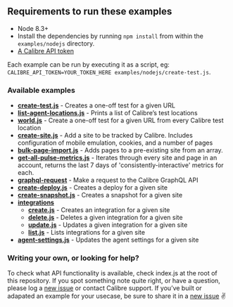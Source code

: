 ## Requirements to run these examples

- Node 8.3+
- Install the dependencies by running `npm install` from within the `examples/nodejs` directory.
- [A Calibre API token](https://calibreapp.com/docs/api/tokens)

Each example can be run by executing it as a script, eg: `CALIBRE_API_TOKEN=YOUR_TOKEN_HERE examples/nodejs/create-test.js`.

### Available examples

- **[create-test.js](create-test.js)** - Creates a one-off test for a given URL
- **[list-agent-locations.js](list-agent-locations.js)** - Prints a list of Calibre’s test locations
- **[world.js](world.js)** - Create a one-off test for a given URL from every Calibre test location
- **[create-site.js](create-site.js)** - Add a site to be tracked by Calibre. Includes configuration of mobile emulation, cookies, and a number of pages
- **[bulk-page-import.js](bulk-page-import.js)** - Adds pages to a pre-existing site from an array.
- **[get-all-pulse-metrics.js](get-all-pulse-metrics.js)** - Iterates through every site and page in an account, returns the last 7 days of 'consistently-interactive' metrics for each.
- **[graphql-request](graphql-request.js)** - Make a request to the Calibre GraphQL API
- **[create-deploy.js](create-deploy.js)** - Creates a deploy for a given site
- **[create-snapshot.js](create-snapshot.js)** - Creates a snapshot for a given site
- **[integrations](integrations)**
  - **[create.js](integrations/create.js)** - Creates an integration for a given site
  - **[delete.js](integrations/delete.js)** - Deletes a given integration for a given site
  - **[update.js](integrations/update.js)** - Updates a given integration for a given site
  - **[list.js](integrations/update.js)** - Lists integrations for a given site
- **[agent-settings.js](agent-settings.js)** - Updates the agent settings for a given site

### Writing your own, or looking for help?

To check what API functionality is available, check index.js at the root of this repository. If you spot something note quite right, or have a question, please log a [new issue](https://github.com/calibreapp/cli/issues) or contact Calibre support.
If you’ve built or adapated an example for your usecase, be sure to share it in a [new issue](https://github.com/calibreapp/cli/issues) ✌️
